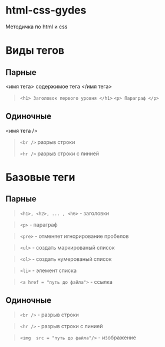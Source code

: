 # html-css-gydes
Методичка по html и css

# Виды тегов
## Парные
<имя тега> содержимое тега </имя тега>
> ``` <h1> Заголовок первого уровня </h1> ```
> ```<p> Параграф </p> ```

## Одиночные

<имя тега />

> ```<br />```
> разрыв строки
> 
> ```<hr />```
> разрыв строки с линией

# Базовые теги

## Парные

> ```<h1>, <h2>, ... , <h6>``` - заголовки
  
> ```<p>``` - параграф
  
> ```<pre>``` - отменяет игнорирование пробелов

> ```<ul>``` - создать маркированый список

> ```<ol>``` - создать нумерованый список

> ```<li>``` - элемент списка

> ```<a href = "путь до файла">``` - ссылка

## Одиночные

> ```<br />``` - разрыв строки

> ```<hr />``` - разрыв строки с линией

> ```<img  src = "путь до файла"/>``` - изображение
